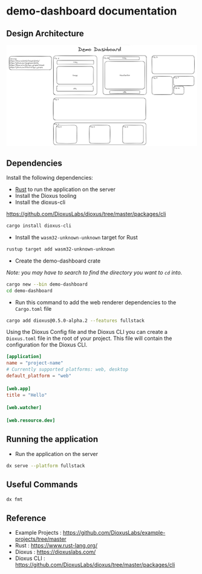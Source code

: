 # demo-dashboard documentation

## Design Architecture

![Initial Design Draft Architecture](./design_reference.png)

## Dependencies

Install the following dependencies:

- [Rust](https://www.rust-lang.org/tools/install) to run the application on the server 
- Install the Dioxus tooling
- Install the dioxus-cli
  
https://github.com/DioxusLabs/dioxus/tree/master/packages/cli

```bash
cargo install dioxus-cli
```

- Install the `wasm32-unknown-unknown` target for Rust

```bash
rustup target add wasm32-unknown-unknown
```

- Create the demo-dashboard crate

*Note: you may have to search to find the directory you want to `cd` into.*
```bash
cargo new --bin demo-dashboard
cd demo-dashboard
```

- Run this command to add the web renderer dependencies to the `Cargo.toml` file

```bash
cargo add dioxus@0.5.0-alpha.2 --features fullstack
```



Using the Dioxus Config file and the Dioxus CLI you can create a `Dioxus.toml` file in the root of your project. This file will contain the configuration for the Dioxus CLI.

```toml
[application]
name = "project-name"
# Currently supported platforms: web, desktop
default_platform = "web"

[web.app]
title = "Hello"

[web.watcher]

[web.resource.dev]
```

## Running the application

- Run the application on the server

```bash
dx serve --platform fullstack
```

## Useful Commands

```bash
dx fmt
```


## Reference

- Example Projects : https://github.com/DioxusLabs/example-projects/tree/master
- Rust : https://www.rust-lang.org/
- Dioxus : https://dioxuslabs.com/
- Dioxus CLI : https://github.com/DioxusLabs/dioxus/tree/master/packages/cli